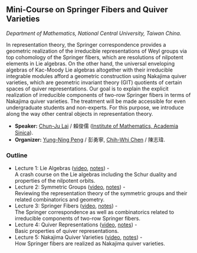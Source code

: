 ## Mini-Course on Springer Fibers and Quiver Varieties

_Department of Mathematics, National Central University, Taiwan China._

In representation theory, the Springer correspondence provides a geometric realization of the irreducible representations of Weyl groups via top cohomology of the Springer fibers, which are resolutions of nilpotent elements in Lie algebras. On the other hand, the universal enveloping algebras of Kac-Moody Lie algebras altogether with their irreducible integrable modules afford a geometric construction using Nakajima quiver varieties, which are geometric invariant theory (GIT) quotients of certain spaces of quiver representations.
Our goal is to explain the explicit realization of irreducible components of two-row Springer fibers in terms of Nakajima quiver varieties. The treatment will be made accessible for even undergraduate students and non-experts. For this purpose, we introduce along the way other central objects in representation theory.

- **Speaker:** [Chun-Ju Lai](https://www.math.sinica.edu.tw/cjlai/) / 賴俊儒 ([Institute of Mathematics, Academia Sinica](https://www.math.sinica.edu.tw/)).
- **Organizer:** [Yung-Ning Peng](https://w2.math.ncu.edu.tw/member/full/56%20) / 彭勇寧, [Chih-Whi Chen](https://ncts.ntu.edu.tw/people_detail.php?gid=130&bgid=7) / 陳志瑋.

### Outline
- Lecture 1: Lie Algebras ([video](https://www.youtube.com/watch?v=vm093FmD68Q&list=PLQZfZKhc0kiDn4b7Z6hU59_TKwSuAAvhS&index=5), [notes](././TMS1.pdf)) - <br/>
  A crash course on the Lie algebras including the Schur duality and properties of the nilpotent orbits.
- Lecture 2: Symmetric Groups ([video](https://www.youtube.com/watch?v=JCsp0H20hTk&list=PLQZfZKhc0kiDn4b7Z6hU59_TKwSuAAvhS&index=2), [notes](././TMS2.pdf)) - <br/>
  Reviewing the representation theory of the symmetric groups and their related combinatorics and geometry.
- Lecture 3: Springer Fibers ([video](https://www.youtube.com/watch?v=aBSkLG6CaZ0&list=PLQZfZKhc0kiDn4b7Z6hU59_TKwSuAAvhS&index=3), [notes](././TMS3.pdf)) - <br/>
  The Springer correspondence as well as combinatorics related to irreducible components of two-row Springer fibers.
- Lecture 4: Quiver Representations ([video](https://www.youtube.com/watch?v=qlpigzwOrCg&list=PLQZfZKhc0kiDn4b7Z6hU59_TKwSuAAvhS&index=4), [notes](././TMS4.pdf)) - <br/>
  Basic properties of quiver representations.
- Lecture 5: Nakajima Quiver Varieties ([video](https://www.youtube.com/watch?v=UmdFhh558Lg&list=PLQZfZKhc0kiDn4b7Z6hU59_TKwSuAAvhS&index=5), [notes](././TMS5.pdf)) - <br/>
  How Springer fibers are realized as Nakajima quiver varieties.
